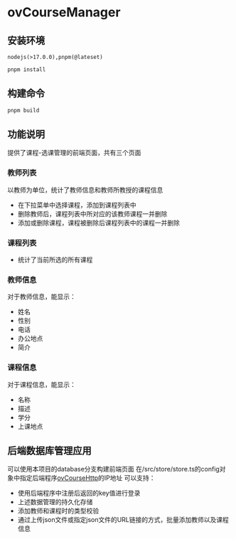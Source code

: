 # ovCourseManager

## 安装环境

```
nodejs(>17.0.0),pnpm(@lateset)
```

```sh
pnpm install
```
## 构建命令

```sh
pnpm build
```

## 功能说明

提供了课程-选课管理的前端页面，共有三个页面

### 教师列表

以教师为单位，统计了教师信息和教师所教授的课程信息
- 在下拉菜单中选择课程，添加到课程列表中
- 删除教师后，课程列表中所对应的该教师课程一并删除
- 添加或删除课程，课程被删除后课程列表中的课程一并删除

### 课程列表

- 统计了当前所选的所有课程

### 教师信息

对于教师信息，能显示：
- 姓名
- 性别
- 电话
- 办公地点
- 简介

### 课程信息

对于课程信息，能显示：
- 名称
- 描述
- 学分
- 上课地点

## 后端数据库管理应用

可以使用本项目的database分支构建前端页面
在/src/store/store.ts的config对象中指定后端程序[ovCourseHttp](https://github.com/Oveln/OvCourseHttpServer)的IP地址
可以支持：
- 使用后端程序中注册后返回的key值进行登录
- 上述数据管理的持久化存储
- 添加教师和课程时的类型校验
- 通过上传json文件或指定json文件的URL链接的方式，批量添加教师以及课程信息